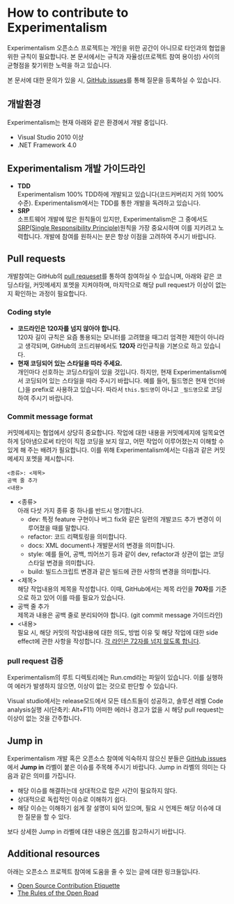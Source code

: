 How to contribute to Experimentalism
====================================
Experimentalism 오픈소스 프로젝트는 개인을 위한 공간이 아니므로 타인과의 협업을 위한 규칙이 필요합니다. 본 문서에서는 규칙과 자율성(프로젝트 참여 용이성) 사이의 균형점을 찾기위한 노력을 하고 있습니다.

본 문서에 대한 문의가 있을 시, [GitHub issues](https://github.com/jwChung/Experimentalism/issues)를 통해 질문을 등록하실 수 있습니다.

개발환경
-------
Experimentalism는 현재 아래와 같은 환경에서 개발 중입니다.

* Visual Studio 2010 이상
* .NET Framework 4.0

Experimentalism 개발 가이드라인
-----------------------------
* **TDD**  
  Experimentalism 100% TDD하에 개발되고 있습니다(코드커버리지 거의 100% 수준). Experimentalism에서는 TDD를 통한 개발을 독려하고 있습니다.
* **SRP**  
  소프트웨어 개발에 많은 원칙들이 있지만, Experimentalism은 그 중에서도 [SRP(Single Responsibility Principle)](http://en.wikipedia.org/wiki/Single_responsibility_principle)원칙을 가장 중요시하며 이를 지키려고 노력합니다. 개발에 참여를 원하시는 분은 항상 이점을 고려하여 주시기 바랍니다.

Pull requests
-------------
개발참여는 GitHub의 [pull requeset](https://github.com/jwChung/Experimentalism/pulls)를 통하여 참여하실 수 있습니며, 아래와 같은 코딩스타일, 커밋메세지 포멧을 지켜야하며, 마지막으로 해당 pull request가 이상이 없는지 확인하는 과정이 필요합니다.

### Coding style
* **코드라인은 120자를 넘지 않아야 합니다.**  
  120자 길이 규칙은 요즘 통용되는 모니터를 고려했을 때그리 엄격한 제한이 아니라고 생각되며, GitHub의 코드리뷰에서도 **120자** 라인규칙을 기본으로 하고 있습니다.
* **현재 코딩되어 있는 스타일을 따라 주세요.**  
  개인마다 선호하는 코딩스타일이 있을 것입니다. 하지만, 현재 Experimentalism에서 코딩되어 있는 스타일을 따라 주시기 바랍니다. 예를 들어, 필드명은 현재 언더바(_)을 prefix로 사용하고 있습니다. 따라서 `this.필드명`이 아니고 `_필드명`으로 코딩하여 주시기 바랍니다.

### Commit message format
커밋메세지는 협업에서 상당히 중요합니다. 작업에 대한 내용을 커밋메세지에 일목요연하게 담아냄으로써 타인이 직접 코딩을 보지 않고, 어떤 작업이 이루어졌는지 이해할 수 있게 해 주는 배려가 필요합니다. 이를 위해 Experimentalism에서는 다음과 같은 커밋메세지 포멧을 제시합니다.

```
<종류>: <제목>
공백 줄 추가
<내용>
```

* <종류>  
    아래 다섯 가지 종류 중 하나를 반드시 명기합니다.
    * dev: 특정 feature 구현이나 버그 fix와 같은 일련의 개발코드 추가 변경이 이루어졌을 때를 말합니다.
    * refactor: 코드 리팩토링을 의미합니다.
    * docs: XML document나 개발문서의 변경을 의미합니다.
    * style: 예를 들어, 공백, 띄어쓰기 등과 같이 dev, refactor과 상관이 없는 코딩 스타일 변경을 의미합니다.
    * build: 빌드스크립트 변경과 같은 빌드에 관한 사항의 변경을 의미합니다.
* <제목>  
    해당 작업내용의 제목을 작성합니다. 이때, GitHub에서는 제목 라인을 **70자**를 기준으로 하고 있어 이를 따를 필요가 있습니다.
* 공백 줄 추가  
    제목과 내용은 공백 줄로 분리되어야 합니다. (git commit message 가이드라인)
* <내용>  
    필요 시, 해당 커밋의 작업내용에 대한 의도, 방법 이유 및 해당 작업에 대한 side effect에 관한 사항을 작성합니다.
    [각 라인은 72자를 넘지 않도록 합니다](http://tbaggery.com/2008/04/19/a-note-about-git-commit-messages.html).

### pull request 검증  
Experimentalism의 루트 디렉토리에는 Run.cmd라는 파일이 있습니다. 이를 실행하여 에러가 발생하지 않으면, 이상이 없는 것으로 판단할 수 있습니다.

Visual studio에서는 release모드에서 모든 테스트들이 성공하고, 솔루션 레벨 Code analysis실행 시(단축키: Alt+F11) 어떠한 에러나 경고가 없을 시 해당 pull request는 이상이 없는 것을 간주합니다.

Jump in
--------
Experimentalism 개발 혹은 오픈소스 참여에 익숙하지 않으신 분들은 [GitHub issues](https://github.com/jwChung/Experimentalism/issues?labels=jump+in)에서 **Jump in** 라벨이 붙은 이슈를 주목해 주시기 바랍니다. Jump in 라벨의 의미는 다음과 같은 의미를 가집니다.

* 해당 이슈를 해결하는데 상대적으로 많은 시간이 필요하지 않다.
* 상대적으로 독립적인 이슈로 이해하기 쉽다.
* 해당 이슈는 이해하기 쉽게 잘 설명이 되어 있으며, 필요 시 언제든 해당 이슈에 대한 질문을 할 수 있다.

보다 상세한 Jump in 라벨에 대한 내용은 [여기](http://nikcodes.com/2013/05/10/new-contributor-jump-in/)를 참고하시기 바랍니다.

Additional resources
--------------------
아래는 오픈소스 프로젝트 참여에 도움을 줄 수 있는 글에 대한 링크들입니다.

* [Open Source Contribution Etiquette](http://tirania.org/blog/archive/2010/Dec-31.html)
* [The Rules of the Open Road](http://blog.half-ogre.com/posts/software/rules-of-the-open-road)